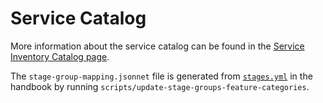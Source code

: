 # Service Catalog

More information about the service catalog can be found in the [Service Inventory Catalog page](https://about.gitlab.com/handbook/engineering/infrastructure/library/service-inventory-catalog/).

The `stage-group-mapping.jsonnet` file is generated from
[`stages.yml`](https://gitlab.com/gitlab-com/www-gitlab-com/-/blob/master/data/stages.yml)
in the handbook by running `scripts/update-stage-groups-feature-categories`.
